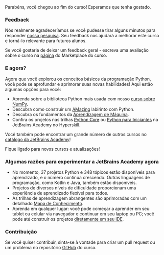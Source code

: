 Parabéns, você chegou ao fim do curso! Esperamos que tenha gostado.

### Feedback 
Nós realmente agradeceríamos se você pudesse tirar alguns minutos para responder [nossa pesquisa](https://surveys.jetbrains.com/s3/course-feedback-python-intro). Seu feedback nos ajudará a melhorar este curso e torná-lo relevante para futuros alunos.

Se você gostaria de deixar um feedback geral - escreva uma avaliação sobre o curso na [página](https://plugins.jetbrains.com/plugin/16630-introduction-to-python/reviews) do Marketplace do curso.

### E agora?
Agora que você explorou os conceitos básicos da programação Python, você pode se aprofundar e aprimorar suas novas habilidades! Aqui estão algumas opções para você:
- Aprenda sobre a biblioteca Python mais usada com nosso [curso sobre NumPy](https://plugins.jetbrains.com/plugin/18302-python-libraries--numpy).
- Descubra como construir um [AMazing](https://plugins.jetbrains.com/plugin/17519-amazing) labirinto com Python.
- Descubra os fundamentos da [Aprendizagem de Máquina](https://plugins.jetbrains.com/plugin/18392-machine-learning-101).
- Confira os projetos nas trilhas [Python Core](https://hyperskill.org/tracks/2) ou [Python para Iniciantes](https://hyperskill.org/tracks/6) na JetBrains Academy no Hyperskill.

Você também pode encontrar um grande número de outros cursos no [catálogo da JetBrains Academy](https://academy.jetbrains.com/)!

Fique ligado para novos cursos e atualizações!

### Algumas razões para experimentar a JetBrains Academy agora
- No momento, 37 projetos Python e 348 tópicos estão disponíveis para aprendizado, e o número continua crescendo.
  Outras linguagens de programação, como Kotlin e Java, também estão disponíveis.
- Projetos de diversos níveis de dificuldade proporcionam uma experiência de aprendizado flexível para todos.
- As trilhas de aprendizagem abrangentes são aprimoradas com um detalhado [Mapa de Conhecimento](https://hyperskill.org/knowledge-map?utm_source=ide&utm_medium=ide&utm_campaign=ide&utm_content=last-task).
- Aprenda em qualquer lugar: você pode começar a aprender em seu tablet ou celular via navegador e continuar em seu 
  laptop ou PC; você pode até construir os projetos [diretamente em seu IDE](https://hyperskill.org/plugin#python?utm_source=ide&utm_medium=ide&utm_campaign=ide&utm_content=last-task).

### Contribuição
Se você quiser contribuir, sinta-se à vontade para criar um pull request ou um problema no repositório [GitHub](https://github.com/jetbrains-academy/introduction_to_python) do curso.